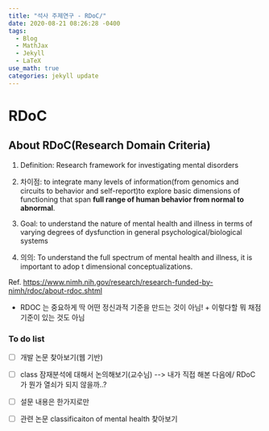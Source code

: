 ```yaml
---
title: "석사 주제연구 - RDoC/"
date: 2020-08-21 08:26:28 -0400
tags:
  - Blog
  - MathJax
  - Jekyll
  - LaTeX
use_math: true
categories: jekyll update
---
```

# RDoC
## About RDoC(Research Domain Criteria)
1. Definition: Research framework for investigating mental disorders <br>  

2. 차이점: to integrate many levels of information(from genomics and circuits to behavior and self-report)to explore basic dimensions of functioning that span **full range of human behavior from normal to abnormal**.<br>  

3. Goal: to understand the nature of mental health and illness in terms of varying degrees of dysfunction in general psychological/biological systems <br>  

4. 의의: To understand the full spectrum of mental health and illness, it is important to adop t dimensional conceptualizations. <br>  

Ref. <a> https://www.nimh.nih.gov/research/research-funded-by-nimh/rdoc/about-rdoc.shtml <br>
  
- RDOC 는 중요하게 딱 어떤 정신과적 기준을 만드는 것이 아님! + 이렇다할 뭐 채점 기준이 있는 것도 아님

### To do list
- [ ] 개발 논문 찾아보기(웹 기반)
- [ ] class 잠재분석에 대해서 논의해보기(교수님) --> 내가 직접 해본 다음에/ RDoC 가 뭔가 열쇠가 되지 않을까..?
- [ ] 설문 내용은 한가지로만
- [ ] 관련 논문 classificaiton of mental health 찾아보기



